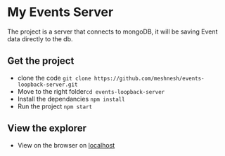 # My Events Server

The project is a server that connects to mongoDB, it will be saving Event data directly to the db.

## Get the project

* clone the code `git clone https://github.com/meshnesh/events-loopback-server.git`
* Move to the right folder`cd events-loopback-server`
* Install the dependancies `npm install`
* Run the project `npm start`

## View the explorer

* View on the browser on [localhost](http://localhost:3000/explorer)
